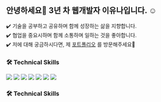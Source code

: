 <h2>안녕하세요👋 3년 차 웹개발자 이유나입니다. ☺️</h2>
✔️  기술을 공부하고 공유하며 함께 성장하는 삶을 지향합니다. </br>
✔️  협업을 중요시하며 함께 소통하며 일하는 것을 좋아합니다. </br>
✔️  저에 대해 궁금하시다면, 제 <a href="https://youunaa.oopy.io/" target="_blank">포트폴리오</a> 를 방문해주세요🤍</br>


<h3>🛠  Technical Skills</h3>

<img src="https://img.shields.io/badge/Spring-white?style=flat&logo=Spring&logoColor=6DB33F"/> <img src="https://img.shields.io/badge/Spring Boot-white?style=flat&logo=Spring Boot&logoColor=6DB33F"/> <img src="https://img.shields.io/badge/JavaScript-black?style=flat&logo=JavaScript&logoColor=F7DF1E"/> <img src="https://img.shields.io/badge/Vue.js-415365?style=flat&logo=Vue.js&logoColor=4FC08D"/> 
<img src="https://img.shields.io/badge/PostgreSQL-336791?style=flat&logo=PostgreSQL&logoColor=white"/> <img src="https://img.shields.io/badge/MySQL-4479A1?style=flat&logo=MySQL&logoColor=white"/> <img src="https://img.shields.io/badge/Git-white?style=flat&logo=Git&logoColor=ED4927"/> 

<h3>🛠  Technical Skills</h3>

